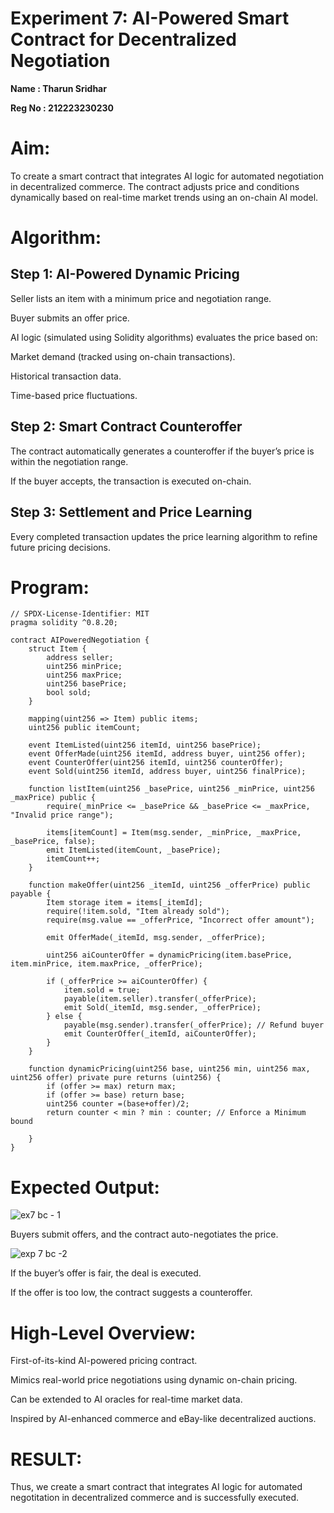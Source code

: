 # Experiment 7: AI-Powered Smart Contract for Decentralized Negotiation

**Name : Tharun Sridhar**

**Reg No : 212223230230**

# Aim:
To create a smart contract that integrates AI logic for automated negotiation in decentralized commerce. The contract adjusts price and conditions dynamically based on real-time market trends using an on-chain AI model.

# Algorithm:
## Step 1: AI-Powered Dynamic Pricing
Seller lists an item with a minimum price and negotiation range.


Buyer submits an offer price.


AI logic (simulated using Solidity algorithms) evaluates the price based on:


Market demand (tracked using on-chain transactions).


Historical transaction data.


Time-based price fluctuations.


## Step 2: Smart Contract Counteroffer
The contract automatically generates a counteroffer if the buyer’s price is within the negotiation range.


If the buyer accepts, the transaction is executed on-chain.


## Step 3: Settlement and Price Learning
Every completed transaction updates the price learning algorithm to refine future pricing decisions.



# Program:
```
// SPDX-License-Identifier: MIT
pragma solidity ^0.8.20;

contract AIPoweredNegotiation {
    struct Item {
        address seller;
        uint256 minPrice;
        uint256 maxPrice;
        uint256 basePrice;
        bool sold;
    }

    mapping(uint256 => Item) public items;
    uint256 public itemCount;

    event ItemListed(uint256 itemId, uint256 basePrice);
    event OfferMade(uint256 itemId, address buyer, uint256 offer);
    event CounterOffer(uint256 itemId, uint256 counterOffer);
    event Sold(uint256 itemId, address buyer, uint256 finalPrice);

    function listItem(uint256 _basePrice, uint256 _minPrice, uint256 _maxPrice) public {
        require(_minPrice <= _basePrice && _basePrice <= _maxPrice, "Invalid price range");
        
        items[itemCount] = Item(msg.sender, _minPrice, _maxPrice, _basePrice, false);
        emit ItemListed(itemCount, _basePrice);
        itemCount++;
    }

    function makeOffer(uint256 _itemId, uint256 _offerPrice) public payable {
        Item storage item = items[_itemId];
        require(!item.sold, "Item already sold");
        require(msg.value == _offerPrice, "Incorrect offer amount");

        emit OfferMade(_itemId, msg.sender, _offerPrice);

        uint256 aiCounterOffer = dynamicPricing(item.basePrice, item.minPrice, item.maxPrice, _offerPrice);

        if (_offerPrice >= aiCounterOffer) {
            item.sold = true;
            payable(item.seller).transfer(_offerPrice);
            emit Sold(_itemId, msg.sender, _offerPrice);
        } else {
            payable(msg.sender).transfer(_offerPrice); // Refund buyer
            emit CounterOffer(_itemId, aiCounterOffer);
        }
    }

    function dynamicPricing(uint256 base, uint256 min, uint256 max, uint256 offer) private pure returns (uint256) {
        if (offer >= max) return max;
        if (offer >= base) return base;
        uint256 counter =(base+offer)/2;
        return counter < min ? min : counter; // Enforce a Minimum bound
        
    }
}
```

# Expected Output:

![ex7 bc - 1](https://github.com/user-attachments/assets/8f5a5805-4d03-4361-9d41-11458445f0b0)

Buyers submit offers, and the contract auto-negotiates the price.

![exp 7 bc -2 ](https://github.com/user-attachments/assets/f902f5b5-9009-4947-8dc5-2401b6721078)

If the buyer’s offer is fair, the deal is executed.


If the offer is too low, the contract suggests a counteroffer.



# High-Level Overview:
First-of-its-kind AI-powered pricing contract.


Mimics real-world price negotiations using dynamic on-chain pricing.


Can be extended to AI oracles for real-time market data.


Inspired by AI-enhanced commerce and eBay-like decentralized auctions.

# RESULT:
Thus, we create a smart contract that integrates AI logic for automated negotitation in decentralized commerce and is successfully executed.


